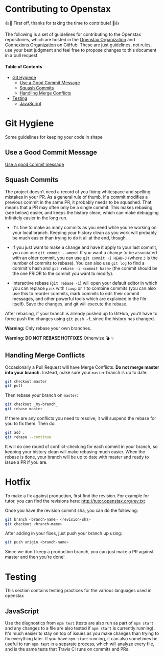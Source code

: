# Contributing to Openstax

:+1::tada: First off, thanks for taking the time to contribute! :tada::+1:

The following is a set of guidelines for contributing to the Openstax repositories, which are hosted in the [Openstax Organization](https://github.com/openstax) and [Connexions Organization](https://github.com/Connexions) on GitHub.
These are just guidelines, not rules, use your best judgment and feel free to propose changes to this document in a pull request.

#### Table of Contents

- [Git Hygiene](#git-hygiene)
  - [Use a Good Commit Message](#use-a-good-commit-message)
  - [Squash Commits](#squash-commits)
  - [Handling Merge Conflicts](#handling-merge-conflicts)
- [Testing](#testing)
  - [JavaScript](#javascript)

# Git Hygiene

Some guidelines for keeping your code in shape


## Use a Good Commit Message

[Use a good commit message](https://github.com/spring-projects/spring-framework/blob/30bce7/CONTRIBUTING.md#format-commit-messages)


## Squash Commits

The project doesn't need a record of you fixing whitespace and spelling mistakes in your PR. As a general rule of thumb, if a commit modifies a previous commit in the same PR, it probably needs to be squashed. That means that a PR may often only be a single commit. This makes rebasing (see below) easier, and keeps the history clean, which can make debugging infinitely easier in the long run.

- It's fine to make as many commits as you need while you're working on your local branch. Keeping your history clean as you work will probably be much easier than trying to do it all at the end, though.

- If you just want to make a change and have it apply to your last commit, you can use `git commit --amend`. If you want a change to be associated with an older commit, you can use `git commit -i HEAD~3` (where `3` is the number of commits to rebase). You can also use `git log` to find a commit's hash and `git rebase -i <commit hash>` (the commit should be the one PRIOR to the commit you want to modify).

- Interactive rebase (`git rebase -i`) will open your default editor in which you can replace `pick` with `fixup` or `f` to combine commits (you can also use this to reorder commits, mark commits to edit their commit messages, and other powerful tools which are explained in the file itself). Save the changes, and git will execute the rebase.

After rebasing, if your branch is already pushed up to GitHub, you'll have to force push the changes using `git push -f`, since the history has changed.

**Warning:** Only rebase your own branches.

**Warning:** **DO NOT REBASE HOTFIXES** Otherwise :bomb: :sparkles:



## Handling Merge Conflicts

Occasionally a Pull Request will have Merge Conflicts. **Do not merge master into your branch.** Instead, make sure your `master` branch is up to date:

```sh
git checkout master
git pull
```

Then rebase your branch on `master`:

```sh
git checkout _my-branch_
git rebase master
```

If there are any conflicts you need to resolve, it will suspend the rebase for you to fix them. Then do:

```sh
git add .
git rebase --continue
```

It will do one round of conflict-checking for each commit in your branch, so keeping your history clean will make rebasing much easier. When the rebase is done, your branch will be up to date with master and ready to issue a PR if you are.

# Hotfix
To make a fix against production, first find the revision.  For example
for tutor, you can find the revisions here: http://tutor.openstax.org/rev.txt

Once you have the revision commit sha, you can do the following:
```sh
git branch <branch-name> <revision-sha>
git checkout <branch-name>
```

After adding in your fixes, just push your branch up using:
```sh
git push origin <branch-name>
```

Since we don't keep a production branch, you can just make a PR against master and then you're done!

# Testing

This section contains testing practices for the various languages used in openstax

## JavaScript

Use the diagnostics from `npm test` (tests are also run as part of `npm start` and any changes to a file are also tested if `npm start` is currently running). 
It's much easier to stay on top of issues as you make changes than trying to fix everything later. 
If you have `npm start` running, it can also sometimes be useful to run `npm test` in a separate process, which will analyze every file, and is the same tests that Travis CI runs on commits and PRs.

